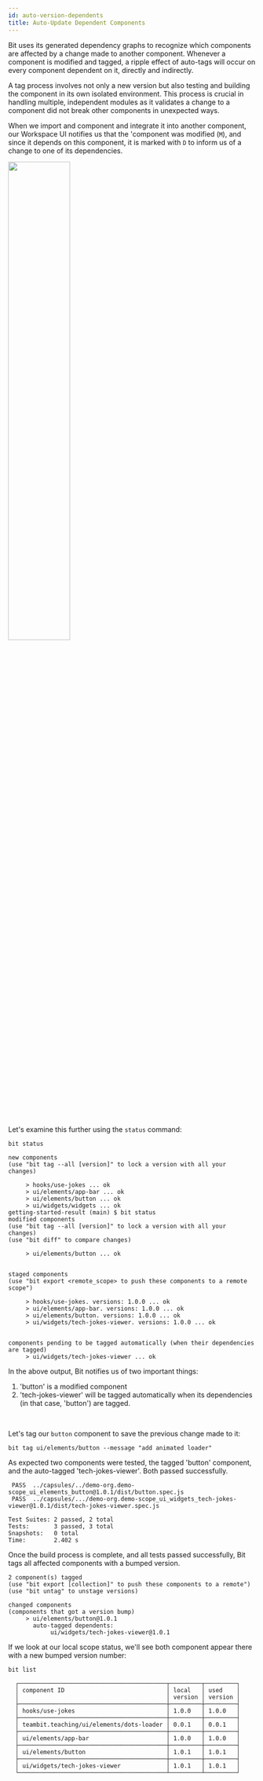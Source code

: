 ```yaml
---
id: auto-version-dependents
title: Auto-Update Dependent Components
---
```


Bit uses its generated dependency graphs to recognize which components are affected by a change made to another component.
Whenever a component is modified and tagged, a ripple effect of auto-tags will occur on every component dependent on it, directly and indirectly.

A tag process involves not only a new version but also testing and building the component in its own isolated environment.
This process is crucial in handling multiple, independent modules as it validates a change to a component did not break other components in unexpected ways.

When we import and component and integrate it into another component, our Workspace UI notifies us that the 'component was modified (`M`), and since it depends on this component, it is marked with `D` to inform us of a change to one of its dependencies.

<div style={{textAlign: 'center'}}>
     <img src="/img/modified_components.png" width="50%" style={{boxShadow: '3px 3px 15px 3px rgba(0,0,0,0.20)', padding: 20, marginBottom: 20}}></img>
</div>

Let's examine this further using the `status` command:

```shell
bit status
```

```
new components
(use "bit tag --all [version]" to lock a version with all your changes)

     > hooks/use-jokes ... ok
     > ui/elements/app-bar ... ok
     > ui/elements/button ... ok
     > ui/widgets/widgets ... ok
getting-started-result (main) $ bit status
modified components
(use "bit tag --all [version]" to lock a version with all your changes)
(use "bit diff" to compare changes)

     > ui/elements/button ... ok


staged components
(use "bit export <remote_scope> to push these components to a remote scope")

     > hooks/use-jokes. versions: 1.0.0 ... ok
     > ui/elements/app-bar. versions: 1.0.0 ... ok
     > ui/elements/button. versions: 1.0.0 ... ok
     > ui/widgets/tech-jokes-viewer. versions: 1.0.0 ... ok


components pending to be tagged automatically (when their dependencies are tagged)
     > ui/widgets/tech-jokes-viewer ... ok
```

In the above output, Bit notifies us of two important things:

1. 'button' is a modified component
2. 'tech-jokes-viewer' will be tagged automatically when its dependencies (in that case, 'button') are tagged.

<br />

Let's tag our `button` component to save the previous change made to it:

```shell title="Auto-tag process for dependents"
bit tag ui/elements/button --message "add animated loader"
```

As expected two components were tested, the tagged 'button' component, and the auto-tagged 'tech-jokes-viewer'.
Both passed successfully.

```shell
 PASS  ../capsules/../demo-org.demo-scope_ui_elements_button@1.0.1/dist/button.spec.js
 PASS  ../capsules/.../demo-org.demo-scope_ui_widgets_tech-jokes-viewer@1.0.1/dist/tech-jokes-viewer.spec.js

Test Suites: 2 passed, 2 total
Tests:       3 passed, 3 total
Snapshots:   0 total
Time:        2.402 s
```

Once the build process is complete, and all tests passed successfully, Bit tags all affected components with a bumped version.

```
2 component(s) tagged
(use "bit export [collection]" to push these components to a remote")
(use "bit untag" to unstage versions)

changed components
(components that got a version bump)
     > ui/elements/button@1.0.1
       auto-tagged dependents:
            ui/widgets/tech-jokes-viewer@1.0.1
```

If we look at our local scope status, we'll see both component appear there with a new bumped version number:

```shell
bit list
```

```shell
  ┌──────────────────────────────────────────┬─────────┬─────────┐
  │ component ID                             │ local   │ used    │
  │                                          │ version │ version │
  ├──────────────────────────────────────────┼─────────┼─────────┤
  │ hooks/use-jokes                          │ 1.0.0   │ 1.0.0   │
  ├──────────────────────────────────────────┼─────────┼─────────┤
  │ teambit.teaching/ui/elements/dots-loader │ 0.0.1   │ 0.0.1   │
  ├──────────────────────────────────────────┼─────────┼─────────┤
  │ ui/elements/app-bar                      │ 1.0.0   │ 1.0.0   │
  ├──────────────────────────────────────────┼─────────┼─────────┤
  │ ui/elements/button                       │ 1.0.1   │ 1.0.1   │
  ├──────────────────────────────────────────┼─────────┼─────────┤
  │ ui/widgets/tech-jokes-viewer             │ 1.0.1   │ 1.0.1   │
  └──────────────────────────────────────────┴─────────┴─────────┘
```
